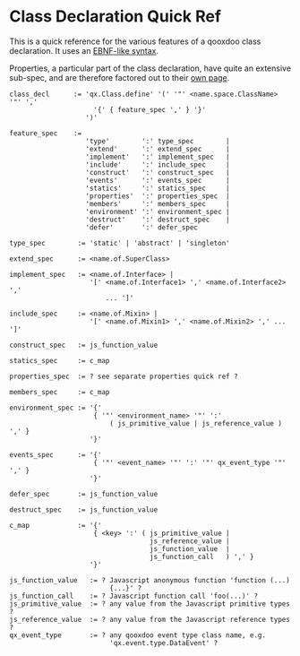 # Class Declaration Quick Ref

This is a quick reference for the various features of a qooxdoo class
declaration. It uses an [EBNF-like syntax](</ebnf_like.md>).

Properties, a particular part of the class declaration, have quite an
extensive sub-spec, and are therefore factored out to their [own page](properties_quickref.md).

    class_decl      := 'qx.Class.define' '(' '"' <name.space.ClassName> '"' ','
                         '{' { feature_spec ',' } '}'
                       ')'
    
    feature_spec    := 
                       'type'        ':' type_spec        |
                       'extend'      ':' extend_spec      |
                       'implement'   ':' implement_spec   |
                       'include'     ':' include_spec     |
                       'construct'   ':' construct_spec   |
                       'events'      ':' events_spec      |
                       'statics'     ':' statics_spec     |
                       'properties'  ':' properties_spec  |
                       'members'     ':' members_spec     |
                       'environment' ':' environment_spec |
                       'destruct'    ':' destruct_spec    |
                       'defer'       ':' defer_spec
    
    type_spec        := 'static' | 'abstract' | 'singleton'
    
    extend_spec      := <name.of.SuperClass>
    
    implement_spec   := <name.of.Interface> | 
                        '[' <name.of.Interface1> ',' <name.of.Interface2> ',' 
                            ... ']'
    
    include_spec     := <name.of.Mixin> | 
                        '[' <name.of.Mixin1> ',' <name.of.Mixin2> ',' ... ']'
    
    construct_spec   := js_function_value
    
    statics_spec     := c_map
    
    properties_spec  := ? see separate properties quick ref ?
    
    members_spec     := c_map
    
    environment_spec := '{' 
                         { '"' <environment_name> '"' ':' 
                             ( js_primitive_value | js_reference_value ) ',' }
                        '}'
    
    events_spec      := '{' 
                         { '"' <event_name> '"' ':' '"' qx_event_type '"' ',' } 
                        '}'
    
    defer_spec       := js_function_value
    
    destruct_spec    := js_function_value
    
    c_map            := '{' 
                         { <key> ':' ( js_primitive_value | 
                                       js_reference_value | 
                                       js_function_value  |
                                       js_function_call   ) ',' } 
                        '}'
    
    js_function_value   := ? Javascript anonymous function 'function (...) 
                             {...}' ?
    js_function_call    := ? Javascript function call 'foo(...)' ?
    js_primitive_value  := ? any value from the Javascript primitive types ?
    js_reference_value  := ? any value from the Javascript reference types ?
    qx_event_type       := ? any qooxdoo event type class name, e.g. 
                             'qx.event.type.DataEvent' ?
